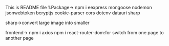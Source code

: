 This is README file
1.Package->
npm i eexpress mongoose nodemon jsonwebtoken bcryptjs cookie-parser cors dotenv datauri sharp

sharp->convert large image into smaller 


frontend->
npm i axios
npm i react-router-dom:for switch from one page to another page
